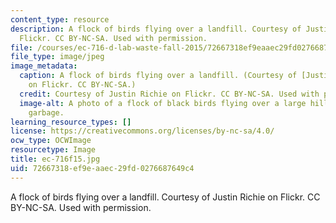 ```yaml
---
content_type: resource
description: A flock of birds flying over a landfill. Courtesy of Justin Richie on
  Flickr. CC BY-NC-SA. Used with permission.
file: /courses/ec-716-d-lab-waste-fall-2015/72667318ef9eaaec29fd0276687649c4_ec-716f15.jpg
file_type: image/jpeg
image_metadata:
  caption: A flock of birds flying over a landfill. (Courtesy of [Justin Richie](https://www.flickr.com/photos/jritch/4677188339/)
    on Flickr. CC BY-NC-SA.)
  credit: Courtesy of Justin Richie on Flickr. CC BY-NC-SA. Used with permission.
  image-alt: A photo of a flock of black birds flying over a large hill covered in
    garbage.
learning_resource_types: []
license: https://creativecommons.org/licenses/by-nc-sa/4.0/
ocw_type: OCWImage
resourcetype: Image
title: ec-716f15.jpg
uid: 72667318-ef9e-aaec-29fd-0276687649c4
---
```

A flock of birds flying over a landfill. Courtesy of Justin Richie on Flickr. CC BY-NC-SA. Used with permission.